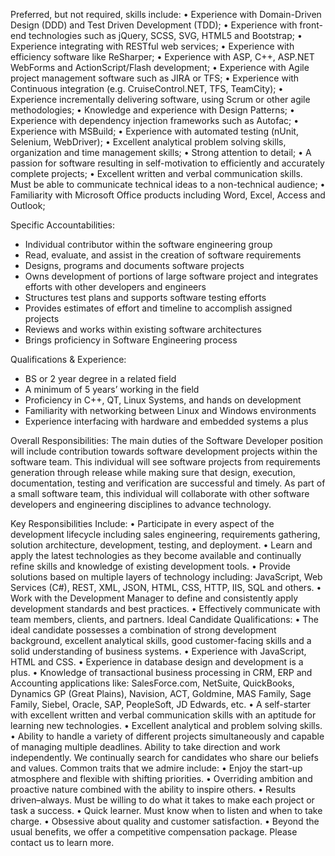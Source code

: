 Preferred, but not required, skills include:
•	Experience with Domain-Driven Design (DDD) and Test Driven Development (TDD);
•	Experience with front-end technologies such as jQuery, SCSS, SVG, HTML5 and Bootstrap;
•	Experience integrating with RESTful web services;
•	Experience with efficiency software like ReSharper;
•	Experience with ASP, C++, ASP.NET WebForms and ActionScript/Flash development;
•	Experience with Agile project management software such as JIRA or TFS;
•	Experience with Continuous integration (e.g. CruiseControl.NET, TFS, TeamCity);
•	Experience incrementally delivering software, using Scrum or other agile methodologies;
•	Knowledge and experience with Design Patterns;
•	Experience with dependency injection frameworks such as Autofac;
•	Experience with MSBuild;
•	Experience with automated testing (nUnit, Selenium, WebDriver);
•	Excellent analytical problem solving skills, organization and time management skills;
•	Strong attention to detail;
•	A passion for software resulting in self-motivation to efficiently and accurately complete projects;
•	Excellent written and verbal communication skills. Must be able to communicate technical ideas to a non-technical audience;
•	Familiarity with Microsoft Office products including Word, Excel, Access and Outlook;


Specific Accountabilities: 
-	Individual contributor within the software engineering group
-	Read, evaluate, and assist in the creation of software requirements
-	Designs, programs and documents software projects
-	Owns development of portions of large software project and integrates efforts with other developers and engineers
-	Structures test plans and supports software testing efforts
-	Provides estimates of effort and timeline to accomplish assigned projects
-	Reviews and works within existing software architectures
-	Brings proficiency in Software Engineering process 

Qualifications & Experience:
-	BS or 2 year degree in a related field
-	A minimum of 5 years’ working in the field
-	Proficiency in C++, QT, Linux Systems, and hands on development
-	Familiarity with networking between Linux and Windows environments
-	Experience interfacing with hardware and embedded systems a plus


Overall Responsibilities:  The main duties of the Software Developer position will include contribution towards software development projects within the software team.  This individual will see software projects from requirements generation through release while making sure that design, execution, documentation, testing and verification are successful and timely.  As part of a small software team, this individual will collaborate with other software developers and engineering disciplines to advance technology. 

Key Responsibilities Include:
•	Participate in every aspect of the development lifecycle including sales engineering, requirements gathering, solution architecture, development, testing, and deployment.
•	Learn and apply the latest technologies as they become available and continually refine skills and knowledge of existing development tools.
•	Provide solutions based on multiple layers of technology including: JavaScript, Web Services (C#), REST, XML, JSON, HTML, CSS, HTTP, IIS, SQL and others.
•	Work with the Development Manager to define and consistently apply development standards and best practices.
•	Effectively communicate with team members, clients, and partners.
Ideal Candidate Qualifications:
•	The ideal candidate possesses a combination of strong development background, excellent analytical skills, good customer-facing skills and a solid understanding of business systems.
•	Experience with JavaScript, HTML and CSS.
•	Experience in database design and development is a plus.
•	Knowledge of transactional business processing in CRM, ERP and Accounting applications like: SalesForce.com, NetSuite, QuickBooks, Dynamics GP (Great Plains), Navision, ACT, Goldmine, MAS Family, Sage Family, Siebel, Oracle, SAP, PeopleSoft, JD Edwards, etc.
•	A self-starter with excellent written and verbal communication skills with an aptitude for learning new technologies.
•	Excellent analytical and problem solving skills.
•	Ability to handle a variety of different projects simultaneously and capable of managing multiple deadlines.  Ability to take direction and work independently.
We continually search for candidates who share our beliefs and values. Common traits that we admire include:
•	Enjoy the start-up atmosphere and flexible with shifting priorities.
•	Overriding ambition and proactive nature combined with the ability to inspire others.
•	Results driven–always. Must be willing to do what it takes to make each project or task a success.
•	Quick learner. Must know when to listen and when to take charge.
•	Obsessive about quality and customer satisfaction.
•	Beyond the usual benefits, we offer a competitive compensation package.  Please contact us to learn more.
